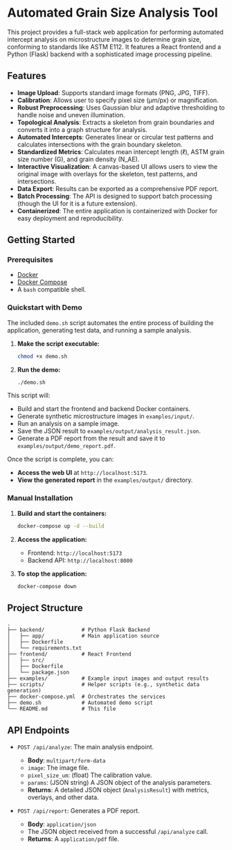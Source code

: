 # Automated Grain Size Analysis Tool

This project provides a full-stack web application for performing automated intercept analysis on microstructure images to determine grain size, conforming to standards like ASTM E112. It features a React frontend and a Python (Flask) backend with a sophisticated image processing pipeline.

## Features

-   **Image Upload**: Supports standard image formats (PNG, JPG, TIFF).
-   **Calibration**: Allows user to specify pixel size (µm/px) or magnification.
-   **Robust Preprocessing**: Uses Gaussian blur and adaptive thresholding to handle noise and uneven illumination.
-   **Topological Analysis**: Extracts a skeleton from grain boundaries and converts it into a graph structure for analysis.
-   **Automated Intercepts**: Generates linear or circular test patterns and calculates intersections with the grain boundary skeleton.
-   **Standardized Metrics**: Calculates mean intercept length (ℓ), ASTM grain size number (G), and grain density (N_AE).
-   **Interactive Visualization**: A canvas-based UI allows users to view the original image with overlays for the skeleton, test patterns, and intersections.
-   **Data Export**: Results can be exported as a comprehensive PDF report.
-   **Batch Processing**: The API is designed to support batch processing (though the UI for it is a future extension).
-   **Containerized**: The entire application is containerized with Docker for easy deployment and reproducibility.

## Getting Started

### Prerequisites

-   [Docker](https://www.docker.com/get-started)
-   [Docker Compose](https://docs.docker.com/compose/install/)
-   A `bash` compatible shell.

### Quickstart with Demo

The included `demo.sh` script automates the entire process of building the application, generating test data, and running a sample analysis.

1.  **Make the script executable:**
    ```bash
    chmod +x demo.sh
    ```

2.  **Run the demo:**
    ```bash
    ./demo.sh
    ```

This script will:
-   Build and start the frontend and backend Docker containers.
-   Generate synthetic microstructure images in `examples/input/`.
-   Run an analysis on a sample image.
-   Save the JSON result to `examples/output/analysis_result.json`.
-   Generate a PDF report from the result and save it to `examples/output/demo_report.pdf`.

Once the script is complete, you can:
-   **Access the web UI** at `http://localhost:5173`.
-   **View the generated report** in the `examples/output/` directory.

### Manual Installation

1.  **Build and start the containers:**
    ```bash
    docker-compose up -d --build
    ```

2.  **Access the application:**
    -   Frontend: `http://localhost:5173`
    -   Backend API: `http://localhost:8000`

3.  **To stop the application:**
    ```bash
    docker-compose down
    ```

## Project Structure

```
.
├── backend/            # Python Flask Backend
│   ├── app/            # Main application source
│   ├── Dockerfile
│   └── requirements.txt
├── frontend/           # React Frontend
│   ├── src/
│   ├── Dockerfile
│   └── package.json
├── examples/           # Example input images and output results
├── scripts/            # Helper scripts (e.g., synthetic data generation)
├── docker-compose.yml  # Orchestrates the services
├── demo.sh             # Automated demo script
└── README.md           # This file
```

## API Endpoints

-   `POST /api/analyze`: The main analysis endpoint.
    -   **Body**: `multipart/form-data`
    -   `image`: The image file.
    -   `pixel_size_um`: (float) The calibration value.
    -   `params`: (JSON string) A JSON object of the analysis parameters.
    -   **Returns**: A detailed JSON object (`AnalysisResult`) with metrics, overlays, and other data.

-   `POST /api/report`: Generates a PDF report.
    -   **Body**: `application/json`
    -   The JSON object received from a successful `/api/analyze` call.
    -   **Returns**: A `application/pdf` file.
```

